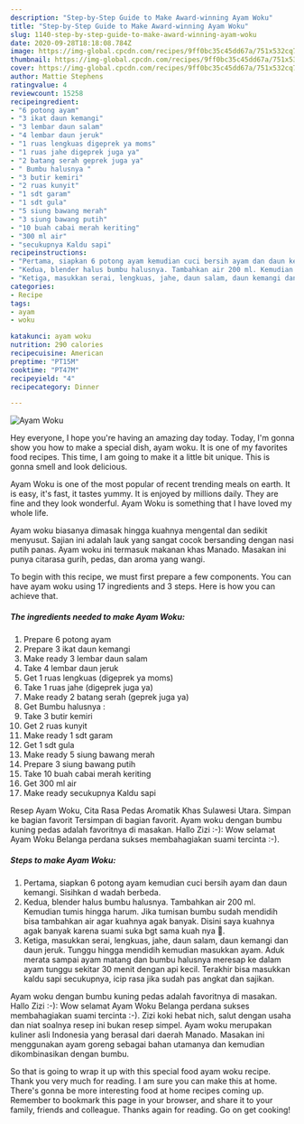```yaml
---
description: "Step-by-Step Guide to Make Award-winning Ayam Woku"
title: "Step-by-Step Guide to Make Award-winning Ayam Woku"
slug: 1140-step-by-step-guide-to-make-award-winning-ayam-woku
date: 2020-09-28T18:18:08.784Z
image: https://img-global.cpcdn.com/recipes/9ff0bc35c45dd67a/751x532cq70/ayam-woku-foto-resep-utama.jpg
thumbnail: https://img-global.cpcdn.com/recipes/9ff0bc35c45dd67a/751x532cq70/ayam-woku-foto-resep-utama.jpg
cover: https://img-global.cpcdn.com/recipes/9ff0bc35c45dd67a/751x532cq70/ayam-woku-foto-resep-utama.jpg
author: Mattie Stephens
ratingvalue: 4
reviewcount: 15258
recipeingredient:
- "6 potong ayam"
- "3 ikat daun kemangi"
- "3 lembar daun salam"
- "4 lembar daun jeruk"
- "1 ruas lengkuas digeprek ya moms"
- "1 ruas jahe digeprek juga ya"
- "2 batang serah geprek juga ya"
- " Bumbu halusnya "
- "3 butir kemiri"
- "2 ruas kunyit"
- "1 sdt garam"
- "1 sdt gula"
- "5 siung bawang merah"
- "3 siung bawang putih"
- "10 buah cabai merah keriting"
- "300 ml air"
- "secukupnya Kaldu sapi"
recipeinstructions:
- "Pertama, siapkan 6 potong ayam kemudian cuci bersih ayam dan daun kemangi. Sisihkan d wadah berbeda."
- "Kedua, blender halus bumbu halusnya. Tambahkan air 200 ml. Kemudian tumis hingga harum. Jika tumisan bumbu sudah mendidih bisa tambahkan air agar kuahnya agak banyak. Disini saya kuahnya agak banyak karena suami suka bgt sama kuah nya 🤭."
- "Ketiga, masukkan serai, lengkuas, jahe, daun salam, daun kemangi dan daun jeruk. Tunggu hingga mendidih kemudian masukkan ayam. Aduk merata sampai ayam matang dan bumbu halusnya meresap ke dalam ayam tunggu sekitar 30 menit dengan api kecil. Terakhir bisa masukkan kaldu sapi secukupnya, icip rasa jika sudah pas angkat dan sajikan."
categories:
- Recipe
tags:
- ayam
- woku

katakunci: ayam woku 
nutrition: 290 calories
recipecuisine: American
preptime: "PT15M"
cooktime: "PT47M"
recipeyield: "4"
recipecategory: Dinner

---
```



![Ayam Woku](https://img-global.cpcdn.com/recipes/9ff0bc35c45dd67a/751x532cq70/ayam-woku-foto-resep-utama.jpg)

Hey everyone, I hope you're having an amazing day today. Today, I'm gonna show you how to make a special dish, ayam woku. It is one of my favorites food recipes. This time, I am going to make it a little bit unique. This is gonna smell and look delicious.

Ayam Woku is one of the most popular of recent trending meals on earth. It is easy, it's fast, it tastes yummy. It is enjoyed by millions daily. They are fine and they look wonderful. Ayam Woku is something that I have loved my whole life.

Ayam woku biasanya dimasak hingga kuahnya mengental dan sedikit menyusut. Sajian ini adalah lauk yang sangat cocok bersanding dengan nasi putih panas. Ayam woku ini termasuk makanan khas Manado. Masakan ini punya citarasa gurih, pedas, dan aroma yang wangi.


To begin with this recipe, we must first prepare a few components. You can have ayam woku using 17 ingredients and 3 steps. Here is how you can achieve that.

<!--inarticleads1-->

##### The ingredients needed to make Ayam Woku:

1. Prepare 6 potong ayam
1. Prepare 3 ikat daun kemangi
1. Make ready 3 lembar daun salam
1. Take 4 lembar daun jeruk
1. Get 1 ruas lengkuas (digeprek ya moms)
1. Take 1 ruas jahe (digeprek juga ya)
1. Make ready 2 batang serah (geprek juga ya)
1. Get  Bumbu halusnya :
1. Take 3 butir kemiri
1. Get 2 ruas kunyit
1. Make ready 1 sdt garam
1. Get 1 sdt gula
1. Make ready 5 siung bawang merah
1. Prepare 3 siung bawang putih
1. Take 10 buah cabai merah keriting
1. Get 300 ml air
1. Make ready secukupnya Kaldu sapi


Resep Ayam Woku, Cita Rasa Pedas Aromatik Khas Sulawesi Utara. Simpan ke bagian favorit Tersimpan di bagian favorit. Ayam woku dengan bumbu kuning pedas adalah favoritnya di masakan. Hallo Zizi :-): Wow selamat Ayam Woku Belanga perdana sukses membahagiakan suami tercinta :-). 

<!--inarticleads2-->

##### Steps to make Ayam Woku:

1. Pertama, siapkan 6 potong ayam kemudian cuci bersih ayam dan daun kemangi. Sisihkan d wadah berbeda.
1. Kedua, blender halus bumbu halusnya. Tambahkan air 200 ml. Kemudian tumis hingga harum. Jika tumisan bumbu sudah mendidih bisa tambahkan air agar kuahnya agak banyak. Disini saya kuahnya agak banyak karena suami suka bgt sama kuah nya 🤭.
1. Ketiga, masukkan serai, lengkuas, jahe, daun salam, daun kemangi dan daun jeruk. Tunggu hingga mendidih kemudian masukkan ayam. Aduk merata sampai ayam matang dan bumbu halusnya meresap ke dalam ayam tunggu sekitar 30 menit dengan api kecil. Terakhir bisa masukkan kaldu sapi secukupnya, icip rasa jika sudah pas angkat dan sajikan.


Ayam woku dengan bumbu kuning pedas adalah favoritnya di masakan. Hallo Zizi :-): Wow selamat Ayam Woku Belanga perdana sukses membahagiakan suami tercinta :-). Zizi koki hebat nich, salut dengan usaha dan niat soalnya resep ini bukan resep simpel. Ayam woku merupakan kuliner asli Indonesia yang berasal dari daerah Manado. Masakan ini menggunakan ayam goreng sebagai bahan utamanya dan kemudian dikombinasikan dengan bumbu. 

So that is going to wrap it up with this special food ayam woku recipe. Thank you very much for reading. I am sure you can make this at home. There's gonna be more interesting food at home recipes coming up. Remember to bookmark this page in your browser, and share it to your family, friends and colleague. Thanks again for reading. Go on get cooking!
